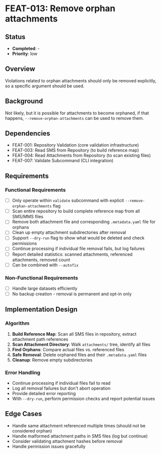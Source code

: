 # FEAT-013: Remove orphan attachments

## Status
- **Completed**: -
- **Priority**: low

## Overview
Violations related to orphan attachments should only be removed explicitly, so a specific argument should be used.

## Background
Not likely, but it is possible for attachments to become orphaned, if that happens, `--remove-orphan-attachments` can be used to remove them.

## Dependencies
- FEAT-001: Repository Validation (core validation infrastructure)
- FEAT-003: Read SMS from Repository (to build reference map)
- FEAT-004: Read Attachments from Repository (to scan existing files)
- FEAT-007: Validate Subcommand (CLI integration)

## Requirements
### Functional Requirements
- [ ] Only operate within `validate` subcommand with explicit `--remove-orphan-attachments` flag
- [ ] Scan entire repository to build complete reference map from all SMS/MMS files
- [ ] Remove both attachment file and corresponding `.metadata.yaml` file for orphans
- [ ] Clean up empty attachment subdirectories after removal
- [ ] Support `--dry-run` flag to show what would be deleted and check permissions
- [ ] Continue processing if individual file removal fails, but log failures
- [ ] Report detailed statistics: scanned attachments, referenced attachments, removed count
- [ ] Can be combined with `--autofix`

### Non-Functional Requirements
- [ ] Handle large datasets efficiently
- [ ] No backup creation - removal is permanent and opt-in only

## Implementation Design

### Algorithm
1. **Build Reference Map**: Scan all SMS files in repository, extract attachment path references
2. **Scan Attachment Directory**: Walk `attachments/` tree, identify all files
3. **Find Orphans**: Compare actual files vs. referenced files
4. **Safe Removal**: Delete orphaned files and their `.metadata.yaml` files
5. **Cleanup**: Remove empty subdirectories

### Error Handling
- Continue processing if individual files fail to read
- Log all removal failures but don't abort operation
- Provide detailed error reporting
- With `--dry-run`, perform permission checks and report potential issues

## Edge Cases
- Handle same attachment referenced multiple times (should not be considered orphan)
- Handle malformed attachment paths in SMS files (log but continue)
- Consider validating attachment hashes before removal
- Handle permission issues gracefully

